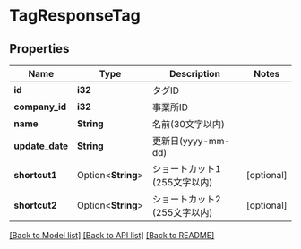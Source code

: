 # TagResponseTag

## Properties

Name | Type | Description | Notes
------------ | ------------- | ------------- | -------------
**id** | **i32** | タグID | 
**company_id** | **i32** | 事業所ID | 
**name** | **String** | 名前(30文字以内) | 
**update_date** | **String** | 更新日(yyyy-mm-dd) | 
**shortcut1** | Option<**String**> | ショートカット1 (255文字以内) | [optional]
**shortcut2** | Option<**String**> | ショートカット2 (255文字以内) | [optional]

[[Back to Model list]](../README.md#documentation-for-models) [[Back to API list]](../README.md#documentation-for-api-endpoints) [[Back to README]](../README.md)


